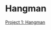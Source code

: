 Hangman
=======

[Project 1: Hangman](http://ocw.mit.edu/courses/electrical-engineering-and-computer-science/6-189-a-gentle-introduction-to-programming-using-python-january-iap-2011/assignments/)

